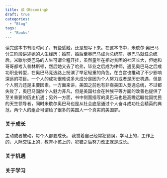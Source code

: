```yaml
---
title: 读《Becoming》
draft: true
categories:
  - "Blog"
tags:
  - "Books"
---
```


读完这本书有段时间了，有些感触，还是想写下来。在这本书中，米歇尔·奥巴马分三阶段讲述她的人生经历：婚前，婚后至奥巴马成为总统前，奥巴马就任总统后。米歇尔奥巴马的人生可谓全程开挂，虽然童年在相对贫困的社区长大，但她和哥哥都考入普林斯顿，然后她又去了哈弗，毕业之后成为律师，遇见奥巴马之后成功职业转型，在奥巴马竞选路上扮演了举足轻重的角色，在白宫也推动了不少影响深远的项目。一个人的成功很难说多大成分是因为个人努力或者是历史机遇，但是个人努力还是主要因素。一方面来讲，美国之前也有非裔美国人竞选总统，不过都失败了，奥巴马固然个人魅力非凡，但是美国社会在种族平等方面的改善也提供了至关重要的历史机遇；另外一方面，书中侧面描写的奥巴马也是高瞻远瞩忧国忧民的天生领导者，同时米歇尔奥巴马也是从社会底层通过个人奋斗成功社会精英的典范，两个人的组合可谓给了很多的美国人一个真实的美国梦。

### 关于成长
主动或者被动，每个人都要成长。
我觉着自己经常犯错误，学习上的，工作上的，人际交往上的，教育小孩上的，犯错之后努力改正就是成长。

### 关于机遇


### 关于学习



